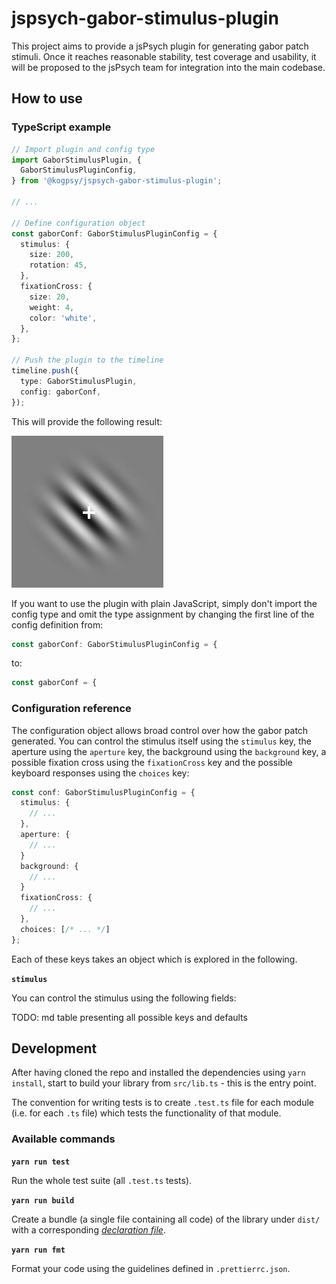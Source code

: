 # jspsych-gabor-stimulus-plugin

This project aims to provide a jsPsych plugin for generating gabor patch stimuli. Once it reaches reasonable stability, test coverage and usability, it will be proposed to the jsPsych team for integration into the main codebase.

## How to use

### TypeScript example

```typescript
// Import plugin and config type
import GaborStimulusPlugin, {
  GaborStimulusPluginConfig,
} from '@kogpsy/jspsych-gabor-stimulus-plugin';

// ...

// Define configuration object
const gaborConf: GaborStimulusPluginConfig = {
  stimulus: {
    size: 200,
    rotation: 45,
  },
  fixationCross: {
    size: 20,
    weight: 4,
    color: 'white',
  },
};

// Push the plugin to the timeline
timeline.push({
  type: GaborStimulusPlugin,
  config: gaborConf,
});
```

This will provide the following result:

![Stimulus Example](static/stimulus_example.png)

If you want to use the plugin with plain JavaScript, simply don't import the config type and omit the type assignment by changing the first line of the config definition from:

```typescript
const gaborConf: GaborStimulusPluginConfig = {
```

to:

```javascript
const gaborConf = {
```

### Configuration reference

The configuration object allows broad control over how the gabor patch generated. You can control the stimulus itself using the `stimulus` key, the aperture using the `aperture` key, the background using the `background` key, a possible fixation cross using the `fixationCross` key and the possible keyboard responses using the `choices` key:

```typescript
const conf: GaborStimulusPluginConfig = {
  stimulus: {
    // ...
  },
  aperture: {
    // ...
  }
  background: {
    // ...
  }
  fixationCross: {
    // ...
  },
  choices: [/* ... */]
};
```

Each of these keys takes an object which is explored in the following.

**`stimulus`**

You can control the stimulus using the following fields:

TODO: md table presenting all possible keys and defaults

## Development

After having cloned the repo and installed the dependencies using `yarn install`, start to build your library from `src/lib.ts` - this is the entry point.

The convention for writing tests is to create `.test.ts` file for each module (i.e. for each `.ts` file) which tests the functionality of that module.

### Available commands

**`yarn run test`**

Run the whole test suite (all `.test.ts` tests).

**`yarn run build`**

Create a bundle (a single file containing all code) of the library under `dist/` with a corresponding [_declaration file_][1].

**`yarn run fmt`**

Format your code using the guidelines defined in `.prettierrc.json`.

[1]: https://www.typescriptlang.org/docs/handbook/2/type-declarations.html#dts-files
